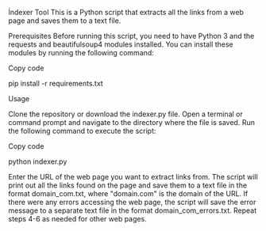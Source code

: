 İndexer Tool 
This is a Python script that extracts all the links from a web page and saves them to a text file.

Prerequisites
Before running this script, you need to have Python 3 and the requests and beautifulsoup4 modules installed. You can install these modules by running the following command:

Copy code

pip install -r requirements.txt

Usage

Clone the repository or download the indexer.py file.
Open a terminal or command prompt and navigate to the directory where the file is saved.
Run the following command to execute the script:

Copy code

python indexer.py

Enter the URL of the web page you want to extract links from.
The script will print out all the links found on the page and save them to a text file in the format domain_com.txt, where "domain.com" is the domain of the URL.
If there were any errors accessing the web page, the script will save the error message to a separate text file in the format domain_com_errors.txt.
Repeat steps 4-6 as needed for other web pages.
